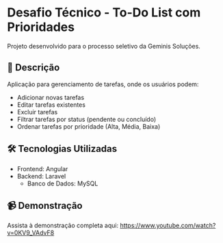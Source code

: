 # Desafio Técnico - To-Do List com Prioridades

Projeto desenvolvido para o processo seletivo da Geminis Soluções.

## 🎯 Descrição
Aplicação para gerenciamento de tarefas, onde os usuários podem:
- Adicionar novas tarefas
- Editar tarefas existentes
- Excluir tarefas
- Filtrar tarefas por status (pendente ou concluído)
- Ordenar tarefas por prioridade (Alta, Média, Baixa)

## 🛠️ Tecnologias Utilizadas
- Frontend: Angular
- Backend: Laravel
  - Banco de Dados: MySQL

## 📹 Demonstração
Assista à demonstração completa aqui: https://www.youtube.com/watch?v=0KV9_VAdvF8
